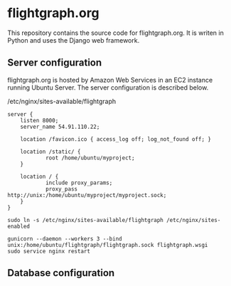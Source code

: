 # flightgraph.org

This repository contains the source code for flightgraph.org. It is writen in 
Python and uses the Django web framework.

## Server configuration

flightgraph.org is hosted by Amazon Web Services in an EC2 instance running 
Ubuntu Server. The server configuration is described below.

/etc/nginx/sites-available/flightgraph

```nginx
server {
    listen 8000;
    server_name 54.91.110.22;

    location /favicon.ico { access_log off; log_not_found off; }

    location /static/ {
            root /home/ubuntu/myproject;
    }

    location / {
            include proxy_params;
            proxy_pass http://unix:/home/ubuntu/myproject/myproject.sock;
    }
}
```

```shell
sudo ln -s /etc/nginx/sites-available/flightgraph /etc/nginx/sites-enabled
```

```shell
gunicorn --daemon --workers 3 --bind unix:/home/ubuntu/flightgraph/flightgraph.sock flightgraph.wsgi
sudo service nginx restart
```

## Database configuration


